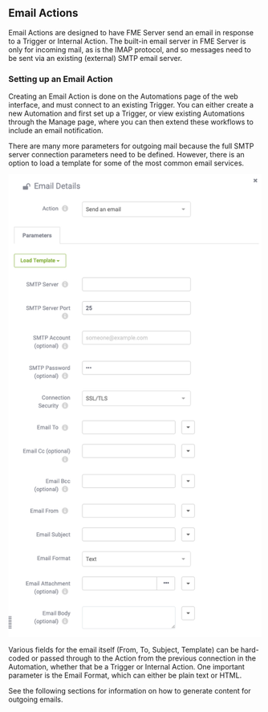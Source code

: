 ## Email Actions ##

Email Actions are designed to have FME Server send an email in response to a Trigger or Internal Action. The built-in email server in FME Server is only for incoming mail, as is the IMAP protocol, and so messages need to be sent via an existing (external) SMTP email server.

### Setting up an Email Action ###

Creating an Email Action is done on the Automations page of the web interface, and must connect to an existing Trigger. You can either create a new Automation and first set up a Trigger, or view existing Automations through the Manage page, where you can then extend these workflows to include an email notification.

There are many more parameters for outgoing mail because the full SMTP server connection parameters need to be defined. However, there is an option to load a template for some of the most common email services.

![](./Images/Img4.025.EmailActionParameters.png)

Various fields for the email itself (From, To, Subject, Template) can be hard-coded or passed through to the Action from the previous connection in the Automation, whether that be a Trigger or Internal Action. One important parameter is the Email Format, which can either be plain text or HTML.

See the following sections for information on how to generate content for outgoing emails.
